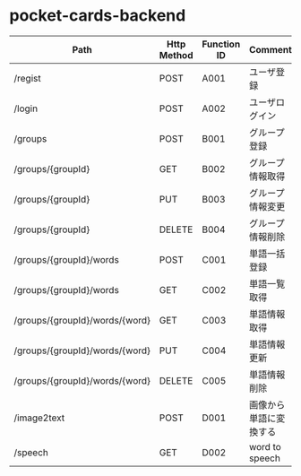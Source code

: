 # pocket-cards-backend

| Path                           | Http Method | Function ID | Comment                |
| ------------------------------ | ----------- | ----------- | ---------------------- |
| /regist                        | POST        | A001        | ユーザ登録             |
| /login                         | POST        | A002        | ユーザログイン         |
| /groups                        | POST        | B001        | グループ登録           |
| /groups/{groupId}              | GET         | B002        | グループ情報取得       |
| /groups/{groupId}              | PUT         | B003        | グループ情報変更       |
| /groups/{groupId}              | DELETE      | B004        | グループ情報削除       |
| /groups/{groupId}/words        | POST        | C001        | 単語一括登録           |
| /groups/{groupId}/words        | GET         | C002        | 単語一覧取得           |
| /groups/{groupId}/words/{word} | GET         | C003        | 単語情報取得           |
| /groups/{groupId}/words/{word} | PUT         | C004        | 単語情報更新           |
| /groups/{groupId}/words/{word} | DELETE      | C005        | 単語情報削除           |
| /image2text                    | POST        | D001        | 画像から単語に変換する |
| /speech                        | GET         | D002        | word to speech         |
